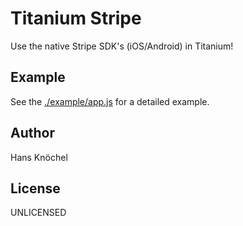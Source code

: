# Titanium Stripe

Use the native Stripe SDK's (iOS/Android) in Titanium!

## Example

See the [./example/app.js](app.js) for a detailed example.

## Author

Hans Knöchel

## License

UNLICENSED 
